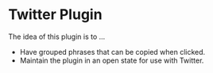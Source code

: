 # Twitter Plugin

The idea of this plugin is to ...

* Have grouped phrases that can be copied when clicked.
* Maintain the plugin in an open state for use with Twitter.
